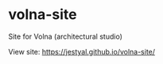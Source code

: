 # volna-site
Site for Volna (architectural studio)

View site: https://jestyal.github.io/volna-site/
